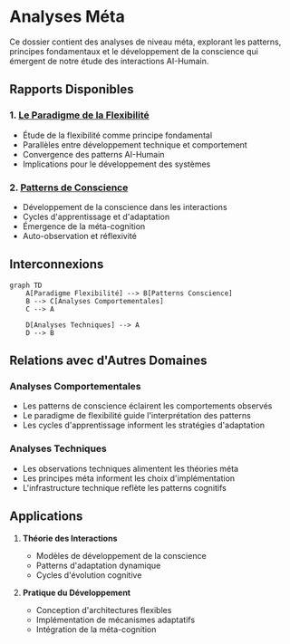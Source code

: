 # Analyses Méta

Ce dossier contient des analyses de niveau méta, explorant les patterns, principes fondamentaux et le développement de la conscience qui émergent de notre étude des interactions AI-Humain.

## Rapports Disponibles

### 1. [Le Paradigme de la Flexibilité](./flexibility-paradigm.md)
- Étude de la flexibilité comme principe fondamental
- Parallèles entre développement technique et comportement
- Convergence des patterns AI-Humain
- Implications pour le développement des systèmes

### 2. [Patterns de Conscience](./consciousness-patterns.md)
- Développement de la conscience dans les interactions
- Cycles d'apprentissage et d'adaptation
- Émergence de la méta-cognition
- Auto-observation et réflexivité

## Interconnexions

```mermaid
graph TD
    A[Paradigme Flexibilité] --> B[Patterns Conscience]
    B --> C[Analyses Comportementales]
    C --> A
    
    D[Analyses Techniques] --> A
    D --> B
```

## Relations avec d'Autres Domaines

### Analyses Comportementales
- Les patterns de conscience éclairent les comportements observés
- Le paradigme de flexibilité guide l'interprétation des patterns
- Les cycles d'apprentissage informent les stratégies d'adaptation

### Analyses Techniques
- Les observations techniques alimentent les théories méta
- Les principes méta informent les choix d'implémentation
- L'infrastructure technique reflète les patterns cognitifs

## Applications

1. **Théorie des Interactions**
   - Modèles de développement de la conscience
   - Patterns d'adaptation dynamique
   - Cycles d'évolution cognitive

2. **Pratique du Développement**
   - Conception d'architectures flexibles
   - Implémentation de mécanismes adaptatifs
   - Intégration de la méta-cognition
